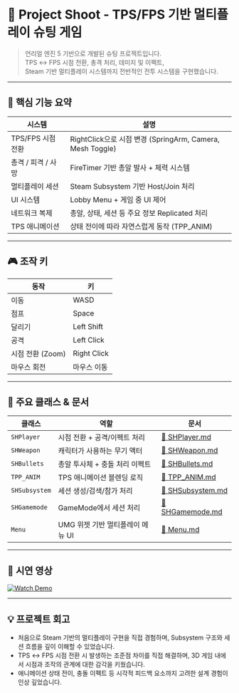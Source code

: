 # 🎯 Project Shoot - TPS/FPS 기반 멀티플레이 슈팅 게임

> 언리얼 엔진 5 기반으로 개발된 슈팅 프로젝트입니다.  
> TPS ↔ FPS 시점 전환, 총격 처리, 데미지 및 이펙트,  
> Steam 기반 멀티플레이 시스템까지 전반적인 전투 시스템을 구현했습니다.

---

## 🧩 핵심 기능 요약

| 시스템 | 설명 |
|--------|------|
| TPS/FPS 시점 전환 | RightClick으로 시점 변경 (SpringArm, Camera, Mesh Toggle) |
| 총격 / 피격 / 사망 | FireTimer 기반 총알 발사 + 체력 시스템 |
| 멀티플레이 세션 | Steam Subsystem 기반 Host/Join 처리 |
| UI 시스템 | Lobby Menu + 게임 중 UI 제어 |
| 네트워크 복제 | 총알, 상태, 세션 등 주요 정보 Replicated 처리 |
| TPS 애니메이션 | 상태 전이에 따라 자연스럽게 동작 (TPP_ANIM) |

---

## 🎮 조작 키

| 동작 | 키 |
|------|----|
| 이동 | WASD |
| 점프 | Space |
| 달리기 | Left Shift |
| 공격 | Left Click |
| 시점 전환 (Zoom) | Right Click |
| 마우스 회전 | 마우스 이동 |

---

## 🔧 주요 클래스 & 문서

| 클래스 | 역할 | 문서 |
|--------|------|------|
| `SHPlayer` | 시점 전환 + 공격/이펙트 처리 | [📄 SHPlayer.md](docs/SHPlayer.md) |
| `SHWeapon` | 캐릭터가 사용하는 무기 액터 | [📄 SHWeapon.md](docs/SHWeapon.md) |
| `SHBullets` | 총알 투사체 + 충돌 처리 이펙트 | [📄 SHBullets.md](docs/SHBullets.md) |
| `TPP_ANIM` | TPS 애니메이션 블렌딩 로직 | [📄 TPP_ANIM.md](docs/TPP_ANIM.md) |
| `SHSubsystem` | 세션 생성/검색/참가 처리 | [📄 SHSubsystem.md](docs/SHSubsystem.md) |
| `SHGamemode` | GameMode에서 세션 처리 | [📄 SHGamemode.md](docs/SHGamemode.md) |
| `Menu` | UMG 위젯 기반 멀티플레이 메뉴 UI | [📄 Menu.md](docs/Menu.md) |

---

## 🎥 시연 영상

[![Watch Demo](http://img.youtube.com/vi/Z8kIrM9yURE/0.jpg)](https://www.youtube.com/watch?v=Z8kIrM9yURE)

---

## 💡 프로젝트 회고

- 처음으로 Steam 기반의 멀티플레이 구현을 직접 경험하며,
  Subsystem 구조와 세션 흐름을 깊이 이해할 수 있었습니다.
- TPS ↔ FPS 시점 전환 시 발생하는 조준점 차이를 직접 해결하며,
  3D 게임 내에서 시점과 조작의 관계에 대한 감각을 키웠습니다.
- 애니메이션 상태 전이, 충돌 이펙트 등 시각적 피드백 요소까지 고려한 설계 경험이 인상 깊었습니다.

